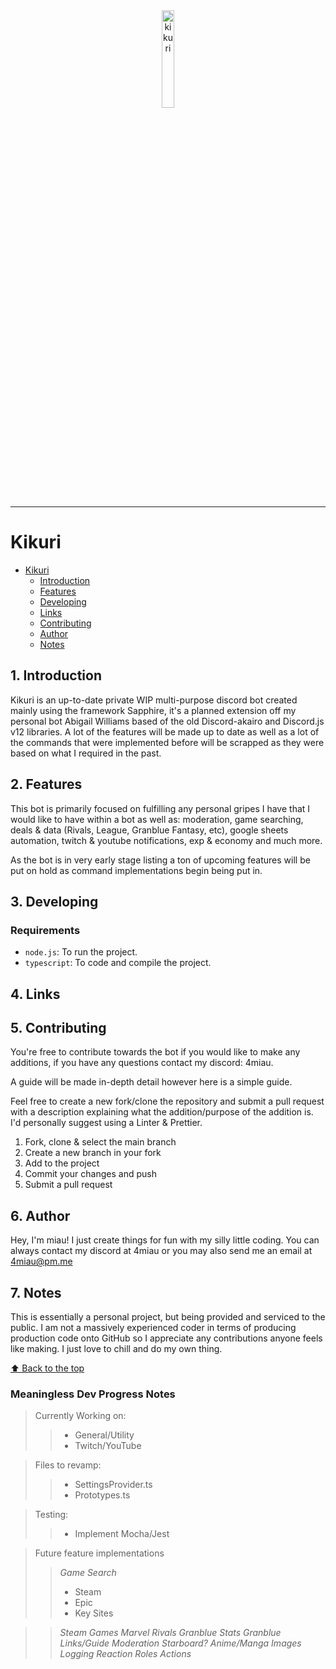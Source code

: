 <!-- markdownlint-disable first-line-h1 -->
<!-- markdownlint-disable html -->
<!-- markdownlint-disable no-duplicate-header -->

<div align='center'>
    <img src='https://i.imgur.com/MgIfib9.gif' width='20%' alt='kikuri' />
</div>
<hr>

# Kikuri


- [Kikuri](#kikuri) <!-- <img src="https://i.imgur.com/yyb4WpE.png" align="right" width=200> -->
  - [Introduction](#1-introduction)
  - [Features](#2-features)
  - [Developing](#3-developing)
  - [Links](#4-links)
  - [Contributing](#5-contributing)
  - [Author](#6-author)
  - [Notes](#7-notes)

## 1. Introduction

Kikuri is an up-to-date private WIP multi-purpose discord bot created mainly using the framework Sapphire, it's a planned extension off my personal bot Abigail Williams based of the old Discord-akairo and Discord.js v12 libraries. A lot of the features will be made up to date as well as a lot of the commands that were implemented before will be scrapped as they were based on what I required in the past.

## 2. Features

This bot is primarily focused on fulfilling any personal gripes I have that I would like to have within a bot as well as: moderation, game searching, deals & data (Rivals, League, Granblue Fantasy, etc), google sheets automation, twitch & youtube notifications, exp & economy and much more.

As the bot is in very early stage listing a ton of upcoming features will be put on hold as command implementations begin being put in.

## 3. Developing

### Requirements

- `node.js`: To run the project.
- `typescript`: To code and compile the project.

## 4. Links



## 5. Contributing

You're free to contribute towards the bot if you would like to make any additions, if you have any questions contact my discord: 4miau.

A guide will be made in-depth detail however here is a simple guide.

Feel free to create a new fork/clone the repository and submit a pull request with a description explaining what the addition/purpose of the addition is. I'd personally suggest using a Linter & Prettier.

1. Fork, clone & select the main branch
2. Create a new branch in your fork
3. Add to the project
4. Commit your changes and push
5. Submit a pull request

## 6. Author

Hey, I'm miau! I just create things for fun with my silly little coding. You can always contact my discord at 4miau or you may also send me an email at [4miau@pm.me](mailto:4miau@pm.me)

## 7. Notes

This is essentially a personal project, but being provided and serviced to the public. I am not a massively experienced coder in terms of producing production code onto GitHub so I appreciate any contributions anyone feels like making. I just love to chill and do my own thing.

[⬆ Back to the top](#kikuri)

### Meaningless Dev Progress Notes

> Currently Working on:
>> - General/Utility
>> - Twitch/YouTube

> Files to revamp:
>> - SettingsProvider.ts
>> - Prototypes.ts

> Testing:
>> - Implement Mocha/Jest

> Future feature implementations
>> <i>Game Search</i>
>> - Steam
>> - Epic
>> - Key Sites

>> <i>Steam Games</i>
>> <i>Marvel Rivals</i>
>> <i>Granblue Stats</i>
>> <i>Granblue Links/Guide</i>
>> <i>Moderation</i>
>> <i>Starboard?</i>
>> <i>Anime/Manga</i>
>> <i>Images</i>
>> <i>Logging</i>
>> <i>Reaction Roles</i>
>> <i>Actions</i>